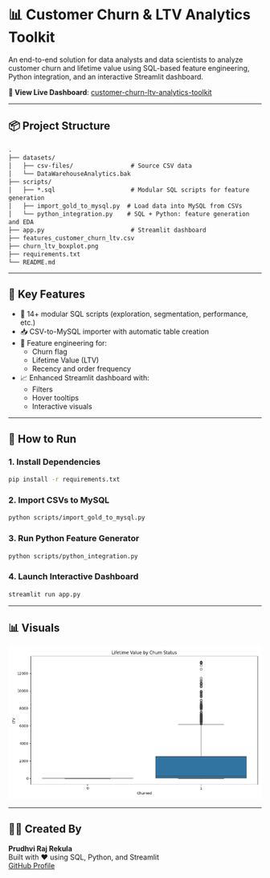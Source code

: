 # 📊 Customer Churn & LTV Analytics Toolkit

An end-to-end solution for data analysts and data scientists to analyze customer churn and lifetime value using SQL-based feature engineering, Python integration, and an interactive Streamlit dashboard.

**🔗 View Live Dashboard**: [customer-churn-ltv-analytics-toolkit](https://customer-churn-ltv-analytics-toolkit-prudhviraj.streamlit.app/)

---

## 📦 Project Structure

```
.
├── datasets/
│   ├── csv-files/                # Source CSV data
│   └── DataWarehouseAnalytics.bak
├── scripts/
│   ├── *.sql                     # Modular SQL scripts for feature generation
│   ├── import_gold_to_mysql.py  # Load data into MySQL from CSVs
│   └── python_integration.py    # SQL + Python: feature generation and EDA
├── app.py                        # Streamlit dashboard
├── features_customer_churn_ltv.csv
├── churn_ltv_boxplot.png
├── requirements.txt
└── README.md
```

---

## 🧠 Key Features

- 🔧 14+ modular SQL scripts (exploration, segmentation, performance, etc.)
- 📥 CSV-to-MySQL importer with automatic table creation
- 🧮 Feature engineering for:
  - Churn flag
  - Lifetime Value (LTV)
  - Recency and order frequency
- 📈 Enhanced Streamlit dashboard with:
  - Filters
  - Hover tooltips
  - Interactive visuals

---

## 🚀 How to Run

### 1. Install Dependencies
```bash
pip install -r requirements.txt
```

### 2. Import CSVs to MySQL
```bash
python scripts/import_gold_to_mysql.py
```

### 3. Run Python Feature Generator
```bash
python scripts/python_integration.py
```

### 4. Launch Interactive Dashboard
```bash
streamlit run app.py
```

---

## 📊 Visuals

![LTV Boxplot](churn_ltv_boxplot.png)

---

## 👨‍💻 Created By

**Prudhvi Raj Rekula**  
Built with ❤️ using SQL, Python, and Streamlit  
[GitHub Profile](https://github.com/Prudhvirajrekula)
